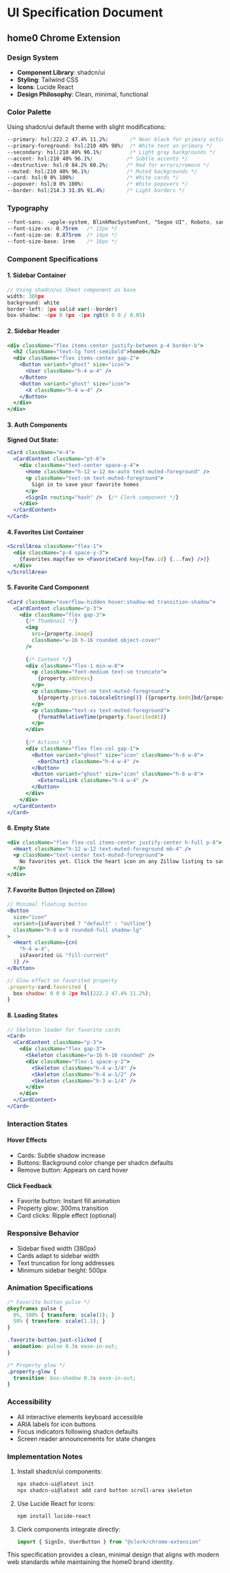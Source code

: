 # UI Specification Document
## home0 Chrome Extension

### Design System
- **Component Library**: shadcn/ui
- **Styling**: Tailwind CSS
- **Icons**: Lucide React
- **Design Philosophy**: Clean, minimal, functional

### Color Palette
Using shadcn/ui default theme with slight modifications:
```css
--primary: hsl(222.2 47.4% 11.2%)       /* Near black for primary actions */
--primary-foreground: hsl(210 40% 98%)  /* White text on primary */
--secondary: hsl(210 40% 96.1%)         /* Light gray backgrounds */
--accent: hsl(210 40% 96.1%)           /* Subtle accents */
--destructive: hsl(0 84.2% 60.2%)      /* Red for errors/remove */
--muted: hsl(210 40% 96.1%)            /* Muted backgrounds */
--card: hsl(0 0% 100%)                 /* White cards */
--popover: hsl(0 0% 100%)              /* White popovers */
--border: hsl(214.3 31.8% 91.4%)       /* Light borders */
```

### Typography
```css
--font-sans: -apple-system, BlinkMacSystemFont, "Segoe UI", Roboto, sans-serif
--font-size-xs: 0.75rem   /* 12px */
--font-size-sm: 0.875rem  /* 14px */
--font-size-base: 1rem    /* 16px */
```

### Component Specifications

#### 1. Sidebar Container
```jsx
// Using shadcn/ui Sheet component as base
width: 380px
background: white
border-left: 1px solid var(--border)
box-shadow: -4px 0 6px -1px rgb(0 0 0 / 0.05)
```

#### 2. Sidebar Header
```jsx
<div className="flex items-center justify-between p-4 border-b">
  <h2 className="text-lg font-semibold">home0</h2>
  <div className="flex items-center gap-2">
    <Button variant="ghost" size="icon">
      <User className="h-4 w-4" />
    </Button>
    <Button variant="ghost" size="icon">
      <X className="h-4 w-4" />
    </Button>
  </div>
</div>
```

#### 3. Auth Components

**Signed Out State:**
```jsx
<Card className="m-4">
  <CardContent className="pt-6">
    <div className="text-center space-y-4">
      <Home className="h-12 w-12 mx-auto text-muted-foreground" />
      <p className="text-sm text-muted-foreground">
        Sign in to save your favorite homes
      </p>
      <SignIn routing="hash" />  {/* Clerk component */}
    </div>
  </CardContent>
</Card>
```

#### 4. Favorites List Container
```jsx
<ScrollArea className="flex-1">
  <div className="p-4 space-y-3">
    {favorites.map(fav => <FavoriteCard key={fav.id} {...fav} />)}
  </div>
</ScrollArea>
```

#### 5. Favorite Card Component
```jsx
<Card className="overflow-hidden hover:shadow-md transition-shadow">
  <CardContent className="p-3">
    <div className="flex gap-3">
      {/* Thumbnail */}
      <img 
        src={property.image} 
        className="w-16 h-16 rounded object-cover"
      />
      
      {/* Content */}
      <div className="flex-1 min-w-0">
        <p className="font-medium text-sm truncate">
          {property.address}
        </p>
        <p className="text-sm text-muted-foreground">
          ${property.price.toLocaleString()} ({property.beds}bd/{property.baths}ba)
        </p>
        <p className="text-xs text-muted-foreground">
          {formatRelativeTime(property.favoritedAt)}
        </p>
      </div>
      
      {/* Actions */}
      <div className="flex flex-col gap-1">
        <Button variant="ghost" size="icon" className="h-8 w-8">
          <BarChart3 className="h-4 w-4" />
        </Button>
        <Button variant="ghost" size="icon" className="h-8 w-8">
          <ExternalLink className="h-4 w-4" />
        </Button>
      </div>
    </div>
  </CardContent>
</Card>
```

#### 6. Empty State
```jsx
<div className="flex flex-col items-center justify-center h-full p-8">
  <Heart className="h-12 w-12 text-muted-foreground mb-4" />
  <p className="text-center text-muted-foreground">
    No favorites yet. Click the heart icon on any Zillow listing to save it here.
  </p>
</div>
```

#### 7. Favorite Button (Injected on Zillow)
```jsx
// Minimal floating button
<Button 
  size="icon"
  variant={isFavorited ? "default" : "outline"}
  className="h-8 w-8 rounded-full shadow-lg"
>
  <Heart className={cn(
    "h-4 w-4",
    isFavorited && "fill-current"
  )} />
</Button>

// Glow effect on favorited property
.property-card.favorited {
  box-shadow: 0 0 0 2px hsl(222.2 47.4% 11.2%);
}
```

#### 8. Loading States
```jsx
// Skeleton loader for favorite cards
<Card>
  <CardContent className="p-3">
    <div className="flex gap-3">
      <Skeleton className="w-16 h-16 rounded" />
      <div className="flex-1 space-y-2">
        <Skeleton className="h-4 w-3/4" />
        <Skeleton className="h-4 w-1/2" />
        <Skeleton className="h-3 w-1/4" />
      </div>
    </div>
  </CardContent>
</Card>
```

### Interaction States

#### Hover Effects
- Cards: Subtle shadow increase
- Buttons: Background color change per shadcn defaults
- Remove button: Appears on card hover

#### Click Feedback
- Favorite button: Instant fill animation
- Property glow: 300ms transition
- Card clicks: Ripple effect (optional)

### Responsive Behavior
- Sidebar fixed width (380px)
- Cards adapt to sidebar width
- Text truncation for long addresses
- Minimum sidebar height: 500px

### Animation Specifications
```css
/* Favorite button pulse */
@keyframes pulse {
  0%, 100% { transform: scale(1); }
  50% { transform: scale(1.1); }
}

.favorite-button.just-clicked {
  animation: pulse 0.3s ease-in-out;
}

/* Property glow */
.property-glow {
  transition: box-shadow 0.3s ease-in-out;
}
```

### Accessibility
- All interactive elements keyboard accessible
- ARIA labels for icon buttons
- Focus indicators following shadcn defaults
- Screen reader announcements for state changes

### Implementation Notes
1. Install shadcn/ui components:
   ```bash
   npx shadcn-ui@latest init
   npx shadcn-ui@latest add card button scroll-area skeleton
   ```

2. Use Lucide React for icons:
   ```bash
   npm install lucide-react
   ```

3. Clerk components integrate directly:
   ```jsx
   import { SignIn, UserButton } from "@clerk/chrome-extension"
   ```

This specification provides a clean, minimal design that aligns with modern web standards while maintaining the home0 brand identity.